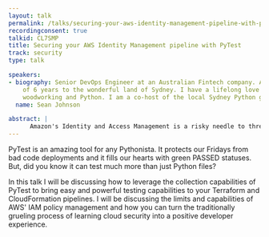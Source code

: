 ```yaml
---
layout: talk
permalink: /talks/securing-your-aws-identity-management-pipeline-with-pytest
recordingconsent: true
talkid: CL7SMP
title: Securing your AWS Identity Management pipeline with PyTest
track: security
type: talk

speakers:
- biography: Senior DevOps Engineer at an Australian Fintech company. A Canadian transplant
    of 6 years to the wonderful land of Sydney. I have a lifelong love for automation,
    woodworking and Python. I am a co-host of the local Sydney Python group. He/Him.
  name: Sean Johnson

abstract: | 
      Amazon's Identity and Access Management is a risky needle to thread when it comes to deploying into the cloud, especially when it comes to empowering your developers to make their own changes. In this talk I will be showing how to leverage PyTest to test your policies before they hit production.
---
```


PyTest is an amazing tool for any Pythonista. It protects our Fridays from bad code deployments and it fills our hearts with green PASSED statuses. But, did you know it can test much more than just Python files? 

In this talk I will be discussing how to leverage the collection capabilities of PyTest to bring easy and powerful testing capabilities to your Terraform and CloudFormation pipelines. I will be discussing the limits and capabilities of AWS' IAM policy management and how you can turn the traditionally grueling process of learning cloud security into a positive developer experience.
